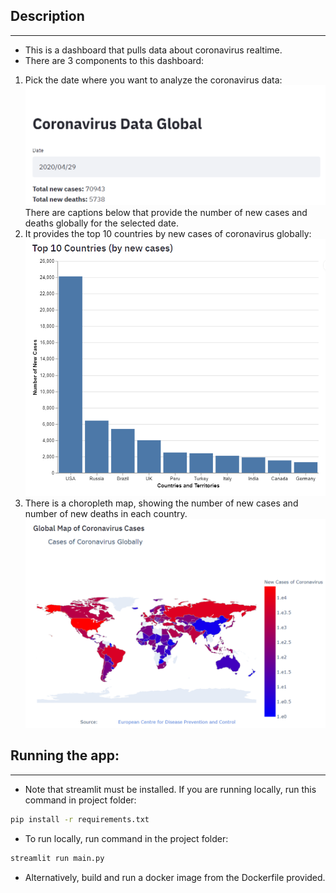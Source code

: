 ## Description
---
* This is a dashboard that pulls data about coronavirus realtime.
* There are 3 components to this dashboard:
1. Pick the date where you want to analyze the coronavirus data:  
![Calendar](screenshots/date.PNG)  
There are captions below that provide the number of new cases and deaths globally for the selected date.  
2. It provides the top 10 countries by new cases of coronavirus globally:
![Top 10 Countries](screenshots/top_10_countries.PNG)
3. There is a choropleth map, showing the number of new cases and number of new deaths in each country.
![Choropleth Map](screenshots/choropleth.PNG)

## Running the app:
---
* Note that streamlit must be installed. If you are running locally, run this command in project folder:
```bash
pip install -r requirements.txt
```
* To run locally, run command in the project folder:
```bash
streamlit run main.py 
```
* Alternatively, build and run a docker image from the Dockerfile provided.